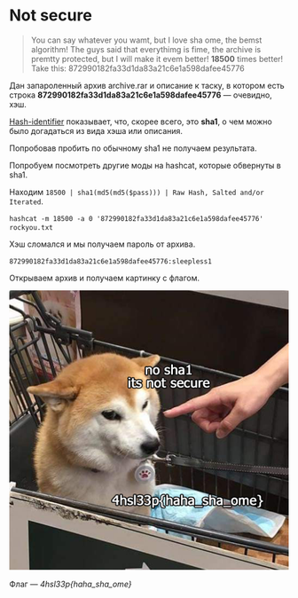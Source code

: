 # Not secure

 > You can say whatever you wamt, but I love sha ome, the bemst algorithm! The guys said that everythimg is fime, the archive is premtty protected, but I will make it evem better! **18500** times better!
Take this: 872990182fa33d1da83a21c6e1a598dafee45776
 
Дан запароленный архив archive.rar и описание к таску, в котором есть строка **872990182fa33d1da83a21c6e1a598dafee45776** — очевидно, хэш.

[Hash-identifier](https://github.com/blackploit/hash-identifier) показывает, что, скорее всего, это **sha1**, о чем можно было догадаться из вида хэша или описания.

Попробовав пробить по обычному sha1 не получаем результата.

Попробуем посмотреть другие моды на hashcat, которые обвернуты в sha1.

Находим `18500 | sha1(md5(md5($pass))) | Raw Hash, Salted and/or Iterated`.

```
hashcat -m 18500 -a 0 '872990182fa33d1da83a21c6e1a598dafee45776' rockyou.txt
```
 
Хэш сломался и мы получаем пароль от архива.

```
872990182fa33d1da83a21c6e1a598dafee45776:sleepless1
```

Открываем архив и получаем картинку с флагом.

![flag](img/flag.jpg)

Флаг — *4hsl33p{haha_sha_ome}*